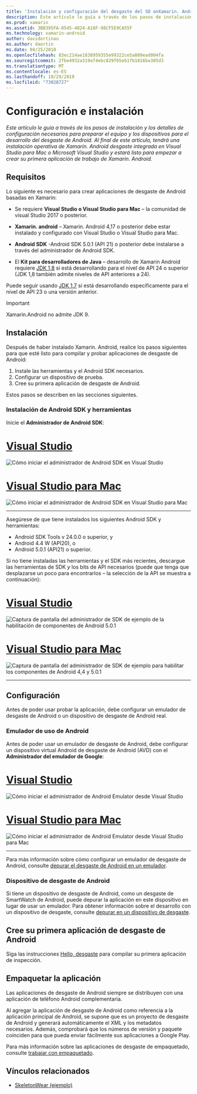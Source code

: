 ```yaml
---
title: 'Instalación y configuración del desgaste del SO onXamarin. Android '
description: Este artículo le guía a través de los pasos de instalación y los detalles de configuración necesarios para preparar el equipo y los dispositivos para el desarrollo del desgaste de Android. Al final de este artículo, tendrá una instalación operativa de Xamarin. Android desgaste integrada en Visual Studio para Mac o Microsoft Visual Studio y estará listo para empezar a crear su primera aplicación de trabajo de Xamarin. Android.
ms.prod: xamarin
ms.assetid: 3BB395FA-0545-4024-A18F-98CF5E9CA55F
ms.technology: xamarin-android
author: davidortinau
ms.author: daortin
ms.date: 04/25/2018
ms.openlocfilehash: 83ec214ae1838959355e99322ce5a809ead004fa
ms.sourcegitcommit: 2fbe4932a319af4ebc829f65eb1fb1816ba305d3
ms.translationtype: MT
ms.contentlocale: es-ES
ms.lasthandoff: 10/29/2019
ms.locfileid: "73028727"
---
```

# <a name="setup-and-installation"></a>Configuración e instalación

_Este artículo le guía a través de los pasos de instalación y los detalles de configuración necesarios para preparar el equipo y los dispositivos para el desarrollo del desgaste de Android. Al final de este artículo, tendrá una instalación operativa de Xamarin. Android desgaste integrada en Visual Studio para Mac o Microsoft Visual Studio y estará listo para empezar a crear su primera aplicación de trabajo de Xamarin. Android._

## <a name="requirements"></a>Requisitos

Lo siguiente es necesario para crear aplicaciones de desgaste de Android basadas en Xamarin:

- Se requiere **Visual Studio o Visual Studio para Mac** &ndash; la comunidad de visual Studio 2017 o posterior.

- **Xamarin. android** &ndash; Xamarin. Android 4,17 o posterior debe estar instalado y configurado con Visual Studio o Visual Studio para Mac.

- **Android SDK** -Android SDK 5.0.1 (API 21) o posterior debe instalarse a través del administrador de Android SDK.

- El **Kit para desarrolladores de Java** &ndash; desarrollo de Xamarin Android requiere [JDK 1,8](https://www.oracle.com/technetwork/java/javase/downloads/jdk8-downloads-2133151.html) si está desarrollando para el nivel de API 24 o superior (JDK 1,8 también admite niveles de API anteriores a 24).

Puede seguir usando [JDK 1,7](https://www.oracle.com/technetwork/java/javase/downloads/jdk7-downloads-1880260.html) si está desarrollando específicamente para el nivel de API 23 o una versión anterior.

> [!IMPORTANT]
> Xamarin.Android no admite JDK 9.

## <a name="installation"></a>Instalación

Después de haber instalado Xamarin. Android, realice los pasos siguientes para que esté listo para compilar y probar aplicaciones de desgaste de Android: 

1. Instale las herramientas y el Android SDK necesarios.
2. Configurar un dispositivo de prueba.
3. Cree su primera aplicación de desgaste de Android.

Estos pasos se describen en las secciones siguientes.

### <a name="install-android-sdk-and-tools"></a>Instalación de Android SDK y herramientas 

Inicie el **Administrador de Android SDK**: 

# <a name="visual-studiotabwindows"></a>[Visual Studio](#tab/windows)

![Cómo iniciar el administrador de Android SDK en Visual Studio](installation-images/vs/sdk-menu.png)

# <a name="visual-studio-for-mactabmacos"></a>[Visual Studio para Mac](#tab/macos)

![Cómo iniciar el administrador de Android SDK en Visual Studio para Mac](installation-images/xs/sdk-menu.png)

-----

Asegúrese de que tiene instalados los siguientes Android SDK y herramientas:

- Android SDK Tools v 24.0.0 o superior, y
- Android 4.4 W (API20), o
- Android 5.0.1 (API21) o superior.

Si no tiene instaladas las herramientas y el SDK más recientes, descargue las herramientas de SDK *y* los bits de API necesarios (puede que tenga que desplazarse un poco para encontrarlos &ndash; la selección de la API se muestra a continuación): 

# <a name="visual-studiotabwindows"></a>[Visual Studio](#tab/windows)

![Captura de pantalla del administrador de SDK de ejemplo de la habilitación de componentes de Android 5.0.1](installation-images/vs/sdk-select.png)

# <a name="visual-studio-for-mactabmacos"></a>[Visual Studio para Mac](#tab/macos)

![Captura de pantalla del administrador de SDK de ejemplo para habilitar los componentes de Android 4,4 y 5.0.1](installation-images/xs/sdk-select.png)

-----

## <a name="configuration"></a>Configuración

Antes de poder usar probar la aplicación, debe configurar un emulador de desgaste de Android o un dispositivo de desgaste de Android real. 

### <a name="android-wear-emulator"></a>Emulador de uso de Android

Antes de poder usar un emulador de desgaste de Android, debe configurar un dispositivo virtual Android de desgaste de Android (AVD) con el **Administrador del emulador de Google**:

# <a name="visual-studiotabwindows"></a>[Visual Studio](#tab/windows)

![Cómo iniciar el administrador de Android Emulator desde Visual Studio](installation-images/vs/emulator-menu.png)

# <a name="visual-studio-for-mactabmacos"></a>[Visual Studio para Mac](#tab/macos)

![Cómo iniciar el administrador de Android Emulator desde Visual Studio para Mac](installation-images/xs/emulator-menu.png)

-----

Para más información sobre cómo configurar un emulador de desgaste de Android, consulte [depurar el desgaste de Android en un emulador](~/android/wear/deploy-test/debug-on-emulator.md).

### <a name="android-wear-device"></a>Dispositivo de desgaste de Android

Si tiene un dispositivo de desgaste de Android, como un desgaste de SmartWatch de Android, puede depurar la aplicación en este dispositivo en lugar de usar un emulador. Para obtener información sobre el desarrollo con un dispositivo de desgaste, consulte [depurar en un dispositivo de desgaste](~/android/wear/deploy-test/debug-on-device.md).

## <a name="create-your-first-android-wear-app"></a>Cree su primera aplicación de desgaste de Android

Siga las instrucciones [Hello, desgaste](~/android/wear/get-started/hello-wear.md) para compilar su primera aplicación de inspección.

## <a name="packaging-your-app"></a>Empaquetar la aplicación

Las aplicaciones de desgaste de Android siempre se distribuyen con una aplicación de teléfono Android complementaria. 

Al agregar la aplicación de desgaste de Android como referencia a la aplicación principal de Android, se supone que es un proyecto de desgaste de Android y generará automáticamente el XML y los metadatos necesarios. Además, comprobará que los números de versión y paquete coinciden para que pueda enviar fácilmente sus aplicaciones a Google Play. 

Para más información sobre las aplicaciones de desgaste de empaquetado, consulte [trabajar con empaquetado](~/android/wear/deploy-test/packaging.md).

## <a name="related-links"></a>Vínculos relacionados

- [SkeletonWear (ejemplo)](https://docs.microsoft.com/samples/xamarin/monodroid-samples/wear-skeletonwear)
